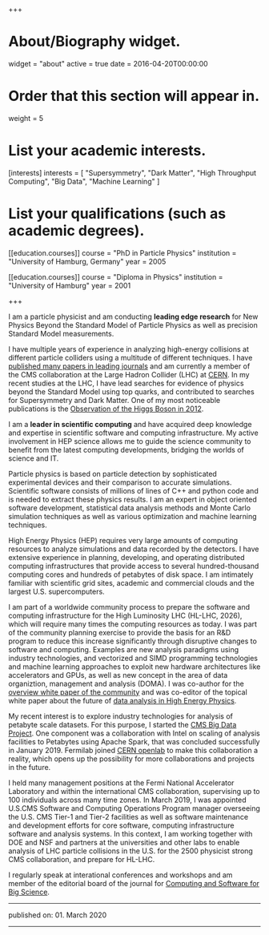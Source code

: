 +++
# About/Biography widget.
widget = "about"
active = true
date = 2016-04-20T00:00:00

# Order that this section will appear in.
weight = 5

# List your academic interests.
[interests]
  interests = [
    "Supersymmetry",
    "Dark Matter",
    "High Throughput Computing",
    "Big Data",
    "Machine Learning"
  ]

# List your qualifications (such as academic degrees).
[[education.courses]]
  course = "PhD in Particle Physics"
  institution = "University of Hamburg, Germany"
  year = 2005

[[education.courses]]
  course = "Diploma in Physics"
  institution = "University of Hamburg"
  year = 2001

+++



I am a particle physicist and am conducting **leading edge research** for New Physics Beyond the Standard Model of Particle Physics as well as precision Standard Model measurements.

I have multiple years of experience in analyzing high-energy collisions at different particle colliders using a multitude of different techniques. I have [published many papers in leading journals](https://github.com/gutsche/ForThePublic/raw/master/publication_list/complete_publication_list.pdf) and am currently a member of the CMS collaboration at the Large Hadron Collider (LHC) at [CERN](https://home.cern/). In my recent studies at the LHC, I have lead searches for evidence of physics beyond the Standard Model using top quarks, and contributed to searches for Supersymmetry and Dark Matter. One of my most noticeable publications is the [Observation of the Higgs Boson in 2012](https://doi.org/10.1016/j.physletb.2012.08.021).

I am a **leader in scientific computing** and have acquired deep knowledge and expertise in scientific software and computing infrastructure. My active involvement in HEP science allows me to guide the science community to benefit from the latest computing developments, bridging the worlds of science and IT.

Particle physics is based on particle detection by sophisticated experimental devices and their comparison to accurate simulations. Scientific software consists of millions of lines of C++ and python code and is needed to extract these physics results. I am an expert in object oriented software development, statistical data analysis methods and Monte Carlo simulation techniques as well as various optimization and machine learning techniques.

High Energy Physics (HEP) requires very large amounts of computing resources to analyze simulations and data recorded by the detectors. I have extensive experience in planning, developing, and operating distributed computing infrastructures that provide access to several hundred-thousand computing cores and hundreds of petabytes of disk space. I am intimately familiar with scientific grid sites, academic and commercial clouds and the largest U.S. supercomputers.

I am part of a worldwide community process to prepare the software and computing infrastructure for the High Luminosity LHC (HL-LHC, 2026), which will require many times the computing resources as today. I was part of the community planning exercise to provide the basis for an R&D program to reduce this increase significantly through disruptive changes to software and computing. Examples are new analysis paradigms using industry technologies, and vectorized and SIMD programming technologies and machine learning approaches to exploit new hardware architectures like accelerators and GPUs, as well as new concept in the area of data organiztion, management and analysis (DOMA). I was co-author for the [overview white paper of the community](http://arxiv.org/abs/1712.06982) and was co-editor of the topical white paper about the future of [data analysis in High Energy Physics](http://arxiv.org/abs/1804.03983).

My recent interest is to explore industry technologies for analysis of petabyte scale datasets. For this purpose, I started the [CMS Big Data Project](https://cms-big-data.github.io/). One component was a collaboration with Intel on scaling of analysis facilities to Petabytes using Apache Spark, that was concluded successfully in January 2019. Fermilab joined [CERN openlab](https://openlab.cern/) to make this collaboration a reality, which opens up the possibility for more collaborations and projects in the future.

I held many management positions at the Fermi National Accelerator Laboratory and within the international CMS collaboration, supervising up to 100 individuals across many time zones. In March 2019, I was appointed U.S.CMS Software and Computing Operations Program manager overseeing the U.S. CMS Tier-1 and Tier-2 facilities as well as software maintenance and development efforts for core software, computing infrastructure software and analysis systems. In this context, I am working together with DOE and NSF and partners at the universities and other labs to enable analysis of LHC particle collisions in the U.S. for the 2500 physicist strong CMS collaboration, and prepare for HL-LHC.

I regularly speak at interational conferences and workshops and am member of the editorial board of the journal for [Computing and Software for Big Science](https://www.springer.com/physics/particle+and+nuclear+physics/journal/41781?countryChanged=true).


----------

published on: 01. March 2020

----------
